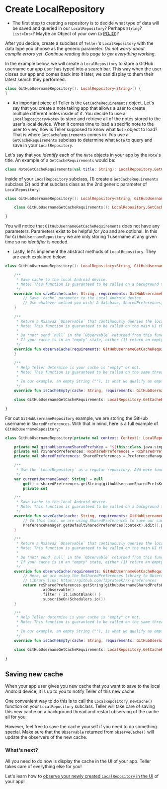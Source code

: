 # Create LocalRepository

* The first step to creating a repository is to decide what type of data will be saved and queried in our `LocalRepository`? Perhaps `String`? `List<Int>`? Maybe an Object of your own (a [POJO](https://en.wikipedia.org/wiki/Plain_old_Java_object))? 

After you decide, create a subclass of `Teller`'s `LocalRepository` with the data type you choose as the generic parameter. *Do not worry about compile errors yet. Continue reading this page to get everything working*. 

In the example below, we will create a `LocalRepository` to store a GitHub username our app user has typed into a search bar. This way when the user closes our app and comes back into it later, we can display to them their latest search they performed. 

```kotlin
class GitHubUsernameRepository(): LocalRepository<String>() {    
}
```

* An important piece of Teller is the `GetCacheRequirements` object. Let's say that you create a note taking app that allows a user to create multiple different notes inside of it. You decide to use a `LocalRepository<Note>` to store and retrieve all of the notes stored to the user's local device. When it comes time to load a specific note to the user to view, how is Teller supposed to know what `Note` object to load? That is where `GetCacheRequirements` comes in. *You* use a `GetCacheRequirements` subclass to determine what `Note` to query and save in your `LocalRepository`. 

Let's say that you *identify* each of the `Note` objects in your app by the `Note`'s title. An example of a `GetCacheRequirements` would be: 

```kotlin
class NoteGetCacheRequirements(val title: String): LocalRepository.GetCacheRequirements
```

Inside of your `LocalRepository` subclass, (1) create a `GetCacheRequirements` subclass (2) add that subclass class as the 2nd generic parameter of `LocalRepository`:

```kotlin
class GitHubUsernameRepository(): LocalRepository<String, GitHubUsernameRepository.GitHubUsernameGetCacheRequirements>() {

    class GitHubUsernameGetCacheRequirements(): LocalRepository.GetCacheRequirements

}
```

You will notice that `GitHubUsernameGetCacheRequirements` does not have any parameters. Parameters exist to be helpful *for you* and are optional. In this for `GitHubUsernameRepository` we are only storing 1 username at any given time so no *identifier* is needed. 

* Lastly, let's implement the abstract methods of `LocalRepository`. They are each explained below: 

```kotlin
class GitHubUsernameRepository(): LocalRepository<String, GitHubUsernameRepository.GitHubUsernameGetCacheRequirements>() {

    /** 
     * Save cache to the local Android device.
     * Note: This function is guaranteed to be called on a background thread. 
     */ 
    override fun saveCache(cache: String, requirements: GitHubUsernameGetCacheRequirements) {        
        // Save `cache` parameter to the Local Android device. 
        // Use whatever method you wish! A database, SharedPreferences, a file, anything. 
    }
    
    /**
     * Return a RxJava2 `Observable` that continuously queries the locally cache and notifies any observers of changes.
     * Note: This function is guaranteed to be called on the main UI thread.      
     *
     * Do *not* send `null` in the `Observable` returned from this function. This is a rule set by RxJava and it will throw an exception. 
     * If your cache is in an "empty" state, either (1) return an empty value (Example: an empty String, "") or (2) create a POJO with an optional inside of it.
     */ 
    override fun observeCache(requirements: GitHubUsernameGetCacheRequirements): Observable<String> {        
    }

    /**
     * Help Teller determine is your cache is "empty" or not.
     * Note: This function is guaranteed to be called on the same thread as `observeCache()`. 
     *
     * In our example, an empty String (""), is what we qualify as empty. If you have a POJO, List, or any other type, you return back if the `cache` parameter is empty or not.
     */
    override fun isCacheEmpty(cache: String, requirements: GitHubUsernameGetCacheRequirements): Boolean = cache.isBlank()

    class GitHubUsernameGetCacheRequirements: LocalRepository.GetCacheRequirements

}
```

For out `GitHubUsernameRepository` example, we are storing the GitHub username in `SharedPreferences`. With that in mind, here is a full example of `GitHubUsernameRepository`:

```kotlin
class GitHubUsernameRepository(private val context: Context): LocalRepository<String, GitHubUsernameRepository.GitHubUsernameGetCacheRequirements>() {

    private val githubUsernameSharedPrefsKey = "${this::class.java.simpleName}_githubUsername_key"
    private val rxSharedPreferences: RxSharedPreferences = RxSharedPreferences.create(PreferenceManager.getDefaultSharedPreferences(context))
    private val sharedPreferences: SharedPreferences = PreferenceManager.getDefaultSharedPreferences(context)

    /**
     * Use the `LocalRepository` as a regular repository. Add more functions to it to read, edit, delete the GitHub username.
     */
    var currentUsernameSaved: String? = null
        get() = sharedPreferences.getString(githubUsernameSharedPrefsKey, null)
        private set

    /**
     * Save cache to the local Android device.
     * Note: This function is guaranteed to be called on a background thread.
     */
    override fun saveCache(cache: String, requirements: GitHubUsernameGetCacheRequirements) {
        // In this case, we are using SharedPreferences to save our cache.
        PreferenceManager.getDefaultSharedPreferences(context).edit().putString(githubUsernameSharedPrefsKey, cache).apply()
    }

    /**
     * Return a RxJava2 `Observable` that continuously queries the local cache and notifies any observers of changes.
     * Note: This function is guaranteed to be called on the main UI thread.
     *
     * Do *not* send `null` in the `Observable` returned from this function. This is a rule set by RxJava and it will throw an exception.
     * If your cache is in an "empty" state, either (1) return an empty value (Example: an empty String, "") or (2) create a POJO with an optional inside of it.
     */
    override fun observeCache(requirements: GitHubUsernameGetCacheRequirements): Observable<String> {
        // Here, we are using the RxSharedPreferences library to Observe the SharedPreferences
        // Library link: https://github.com/f2prateek/rx-preferences
        return rxSharedPreferences.getString(githubUsernameSharedPrefsKey, "")
                .asObservable()
                .filter { it.isNotBlank() }
                .subscribeOn(Schedulers.io())
    }

    /**
     * Help Teller determine is your cache is "empty" or not.
     * Note: This function is guaranteed to be called on the same thread as `observeCache()`.
     *
     * In our example, an empty String (""), is what we qualify as empty. If you have a POJO, List, or any other type, you return back if the `cache` parameter is empty or not.
     */
    override fun isCacheEmpty(cache: String, requirements: GitHubUsernameGetCacheRequirements): Boolean = cache.isBlank()

    class GitHubUsernameGetCacheRequirements: LocalRepository.GetCacheRequirements

}
```

## Saving new cache

When your app user gives you new cache that you want to save to the local Android device, it is up to you to notify Teller of this new cache.

One convenient way to do this is to call the `LocalRepository.newCache()` function on your `LocalRepository` subclass. Teller will take care of saving this new cache on a background thread and restart observing of the cache all for you.

However, feel free to save the cache yourself if you need to do something special. Make sure that the `Observable` returned from `observeCache()` will update the observers of the new cache.

### What's next? 

All you need to do now is display the cache in the UI of your app. Teller takes care of everything else for you!

Let's learn how to [observe your newly created `LocalRepository` in the UI](observe_localrepository) of your app!
